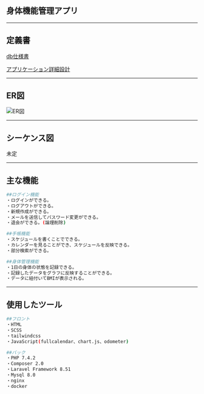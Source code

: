 ## 身体機能管理アプリ
---

## 定義書
[db仕様書](https://docs.google.com/spreadsheets/d/1PR9s_cDnP35ugRIphE39m26ItjIcajQ85kHMjIzOfag/edit#gid=0)

[アプリケーション詳細設計](https://docs.google.com/spreadsheets/d/1XzlIWw6Ce78BYS5AP9YMXUlZOi9XMgaMH_mFbRGaCYU/edit#gid=0)

---

## ER図
![ER図](https://user-images.githubusercontent.com/61786366/143537623-8fe98f88-e82d-4778-a809-ef0e2c63cc4f.png)

---

## シーケンス図
未定

---
## 主な機能

```bash
##ログイン機能
・ログインができる。
・ログアウトができる。
・新規作成ができる。
・メールを送信してパスワード変更ができる。
・退会ができる。(論理削除)

##手帳機能
・スケジュールを書くことでできる。
・カレンダーを見ることができ、スケジュールを反映できる。
・部分検索ができる。　

##身体管理機能
・1日の身体の状態を記録できる。
・記録したデータをグラフに反映することができる。
・データに紐付いてBMIが表示される。
```

---
## 使用したツール

```bash
##フロント
・HTML
・SCSS
・tailwindcss
・JavaScript(fullcalendar、chart.js、odometer)

##バック
・PHP 7.4.2
・Composer 2.0
・Laravel Framework 8.51
・Mysql 8.0
・nginx
・docker
```






